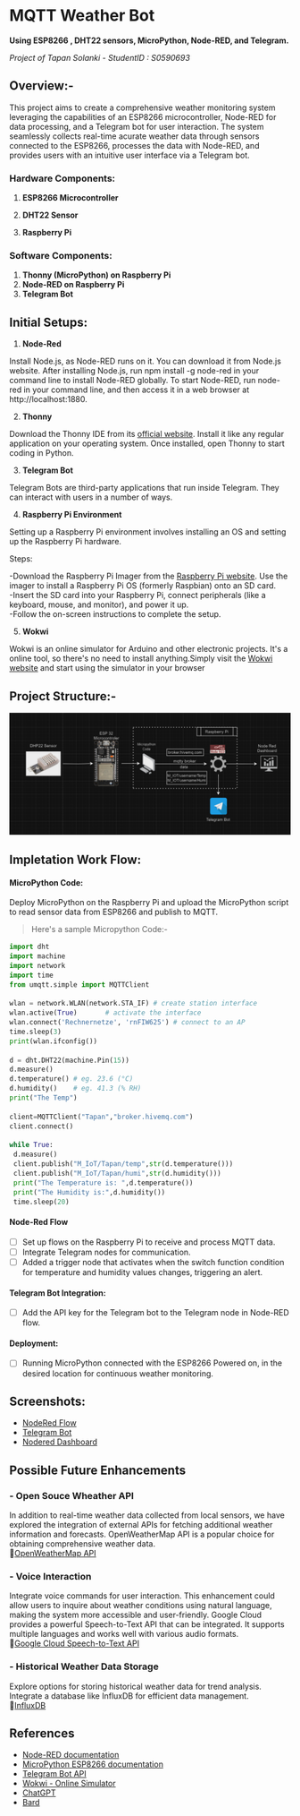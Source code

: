 # MQTT Weather Bot 
**Using ESP8266  , DHT22 sensors, MicroPython, Node-RED, and Telegram.**

*Project of Tapan Solanki - StudentID : S0590693*

## Overview:-
This project aims to create a comprehensive weather monitoring system leveraging the capabilities of an ESP8266  microcontroller, Node-RED for data processing, and a Telegram bot for user interaction. The system seamlessly collects real-time acurate weather data through sensors connected to the ESP8266, processes the data with Node-RED, and provides users with an intuitive user interface via a Telegram bot.

### Hardware Components:

1. **ESP8266  Microcontroller**

2. **DHT22 Sensor**

3. **Raspberry Pi**


### Software Components:

1. **Thonny (MicroPython) on Raspberry Pi**
2. **Node-RED on Raspberry Pi**
3. **Telegram Bot**

## Initial Setups:

1.  **Node-Red**
   
   Install Node.js, as Node-RED runs on it. You can download it from Node.js website.
After installing Node.js, run npm install -g node-red in your command line to install Node-RED globally.
To start Node-RED, run node-red in your command line, and then access it in a web browser at http://localhost:1880.


2. **Thonny**

Download the Thonny IDE from its [official website](https://thonny.org/).
Install it like any regular application on your operating system.
Once installed, open Thonny to start coding in Python.

3. **Telegram Bot**

Telegram Bots are third-party applications that run inside Telegram. They can interact with users in a number of ways.

4. **Raspberry Pi Environment**

Setting up a Raspberry Pi environment involves installing an OS and setting up the Raspberry Pi hardware.

Steps:

-Download the Raspberry Pi Imager from the [Raspberry Pi website](https://www.raspberrypi.com/software/).
Use the imager to install a Raspberry Pi OS (formerly Raspbian) onto an SD card.\
-Insert the SD card into your Raspberry Pi, connect peripherals (like a keyboard, mouse, and monitor), and power it up.\
-Follow the on-screen instructions to complete the setup.

5. **Wokwi**

Wokwi is an online simulator for Arduino and other electronic projects. It's a online tool, so there's no need to install anything.Simply visit the [Wokwi website](https://wokwi.com/) and start using the simulator in your browser

## Project Structure:- 
![Flow](./images/diagram.png)
## Impletation Work Flow:
#### MicroPython Code:
Deploy MicroPython on the Raspberry Pi and upload the MicroPython script to read sensor data from ESP8266 and publish to MQTT.
  >Here's a sample Micropython Code:-
   ```python
   import dht
import machine
import network
import time
from umqtt.simple import MQTTClient

wlan = network.WLAN(network.STA_IF) # create station interface
wlan.active(True)       # activate the interface
wlan.connect('Rechnernetze', 'rnFIW625') # connect to an AP
time.sleep(3)
print(wlan.ifconfig())

d = dht.DHT22(machine.Pin(15))
d.measure()
d.temperature() # eg. 23.6 (°C)
d.humidity()    # eg. 41.3 (% RH)
print("The Temp")

client=MQTTClient("Tapan","broker.hivemq.com")
client.connect()

while True:
    d.measure()
    client.publish("M_IoT/Tapan/temp",str(d.temperature()))
    client.publish("M_IoT/Tapan/humi",str(d.humidity()))
    print("The Temperature is: ",d.temperature())
    print("The Humidity is:",d.humidity())
    time.sleep(20)

   ```
#### Node-Red Flow
- [ ] Set up flows on the Raspberry Pi to receive and process MQTT data.
- [ ] Integrate Telegram nodes for communication.
- [ ] Added a trigger node that activates when the switch function condition for temperature and humidity values changes, triggering an alert.
 
#### Telegram Bot Integration:
- [ ] Add the API key for the Telegram bot to the Telegram node in Node-RED flow.

#### Deployment:
- [ ] Running MicroPython connected with the ESP8266 Powered on, in the desired location for continuous weather monitoring.

## Screenshots:
- [NodeRed Flow](https://gitlab.rz.htw-berlin.de/huhn/proit-d_ws2324/-/blob/s0590693/images/flow.png)
- [Telegram Bot ](https://gitlab.rz.htw-berlin.de/huhn/proit-d_ws2324/-/blob/s0590693/images/demo.jpg)
- [Nodered Dashboard](https://gitlab.rz.htw-berlin.de/huhn/proit-d_ws2324/-/blob/s0590693/images/dashboard.png)

## Possible Future Enhancements
### -  Open  Souce Wheather API
In addition to real-time weather data collected from local sensors, we have explored the integration of external APIs for fetching additional weather information and forecasts. OpenWeatherMap API is a popular choice for obtaining comprehensive weather data.\
:link:[OpenWeatherMap API](https://openweathermap.org/api)

### - Voice Interaction
Integrate voice commands for user interaction. This enhancement could allow users to inquire about weather conditions using natural language, making the system more accessible and user-friendly. Google Cloud provides a powerful Speech-to-Text API that can be integrated. It supports multiple languages and works well with various audio formats.\
:link:[Google Cloud Speech-to-Text API](https://cloud.google.com/speech-to-text/?utm_source=google&utm_medium=cpc&utm_campaign=emea-de-all-en-dr-bkws-all-all-trial-e-gcp-1707574&utm_content=text-ad-none-any-DEV_c-CRE_574683149009-ADGP_Hybrid+%7C+BKWS+-+EXA+%7C+Txt+~+AI+%26+ML+~+Speech-to-Text%23v16-KWID_43700053279880858-aud-606988878214:kwd-295515021979-userloc_9068242&utm_term=KW_google%20speech%20to%20text-NET_g-PLAC_&&gad_source=1&gclid=CjwKCAiA75itBhA6EiwAkho9e48uti529tIHjp9sx39L6i2tOPLVViGxLRNod3DRDrG4IuLiTPVQ4BoCOGoQAvD_BwE&gclsrc=aw.ds)



### -  Historical Weather Data Storage


Explore options for storing historical weather data for trend analysis. Integrate a database like InfluxDB for efficient data management.\
:link:[InfluxDB](https://www.influxdata.com/) 

## References
- [Node-RED documentation](https://nodered.org/docs/)
- [MicroPython ESP8266 documentation](https://docs.micropython.org/en/latest/esp8266/quickref.html)
- [Telegram Bot API](https://core.telegram.org/bots/api)
- [Wokwi - Online Simulator](https://wokwi.com/)
- [ChatGPT](https://chat.openai.com/)
- [Bard](https://bard.google.com/)




   
